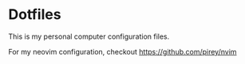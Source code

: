 # Dotfiles
This is my personal computer configuration files.

For my neovim configuration, checkout https://github.com/pirey/nvim
